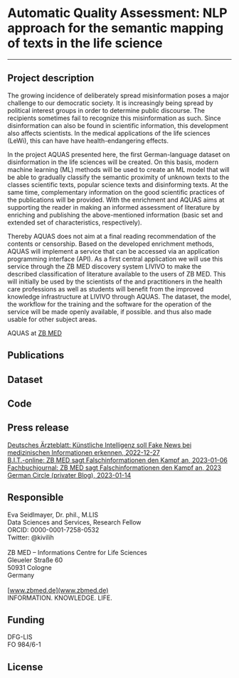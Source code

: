 # Automatic Quality Assessment: NLP approach for the semantic mapping of texts in the life science

---

## Project description

The growing incidence of deliberately spread misinformation poses a major challenge to our democratic society. It is increasingly being spread by political interest groups in order to determine public discourse. The recipients sometimes fail to recognize this misinformation as such. Since disinformation can also be found in scientific information, this development also affects scientists. In the medical applications of the life sciences (LeWi), this can have have health-endangering effects. 

In the project AQUAS presented here, the first German-language dataset on disinformation in the life sciences will be created. On this basis, modern machine learning (ML) methods will be used to create an ML model that will be able to gradually classify the semantic proximity of unknown texts to the classes scientific texts, popular science texts and disinforming texts. At the same time, complementary information on the good scientific practices of the publications will be provided. With the enrichment and
AQUAS aims at supporting the reader in making an informed assessment of literature by enriching and publishing the above-mentioned information (basic set and extended set of characteristics, respectively). 

Thereby AQUAS does not aim at a final reading recommendation of the contents or censorship. Based on the developed enrichment methods, AQUAS will implement a service that can be accessed via an application programming interface (API). As a first central application we will use this service through the ZB MED discovery system LIVIVO to make the described classification of literature available to the users of ZB MED. This will initially be used by the scientists of the and practitioners in the health care professions as well as students will benefit from the improved knowledge infrastructure at LIVIVO through AQUAS. The dataset, the model, the workflow for the training and the software for the operation of the service will be made openly available, if possible. and thus also made usable for other subject areas.

AQUAS at [ZB MED](https://www.zbmed.de/forschen/laufende-projekte/aquas/)


## Publications 

## Dataset

## Code

## Press release
[Deutsches Ärzteblatt: Künstliche Intelligenz soll Fake News bei medizinischen Informationen erkennen, 2022-12-27](https://www.aerzteblatt.de/nachrichten/139246/Kuenstliche-Intelligenz-soll-Fake-News-bei-medizinischen-Informationen-erkennen)<br/>
[B.I.T.-online: ZB MED sagt Falschinformationen den Kampf an, 2023-01-06](https://www.b-i-t-online.de/neues/7715)<br/>
[Fachbuchjournal: ZB MED sagt Falschinformationen den Kampf an, 2023](https://www.fachbuchjournal.de/zb-med-sagt-falschinformationen-den-kampf-an/)<br/>
[German Circle (privater Blog), 2023-01-14](https://germancircle.blogspot.com/2023/01/aquas-gegen-falschinformationen.html)<br/>


## Responsible
Eva Seidlmayer, Dr. phil., M.LIS <br/>
Data Sciences and Services, Research Fellow <br/>
ORCID: 0000-0001-7258-0532 <br/>
Twitter: @kivilih <br/>
<br/>
ZB MED – Informations Centre for Life Sciences <br/>
Gleueler Straße 60 <br/>
50931 Cologne <br/>
Germany <br/>
<br/>
[www.zbmed.de](www.zbmed.de) <br/>
INFORMATION. KNOWLEDGE. LIFE.




## Funding
DFG-LIS  <br/>
FO 984/6-1

## License
